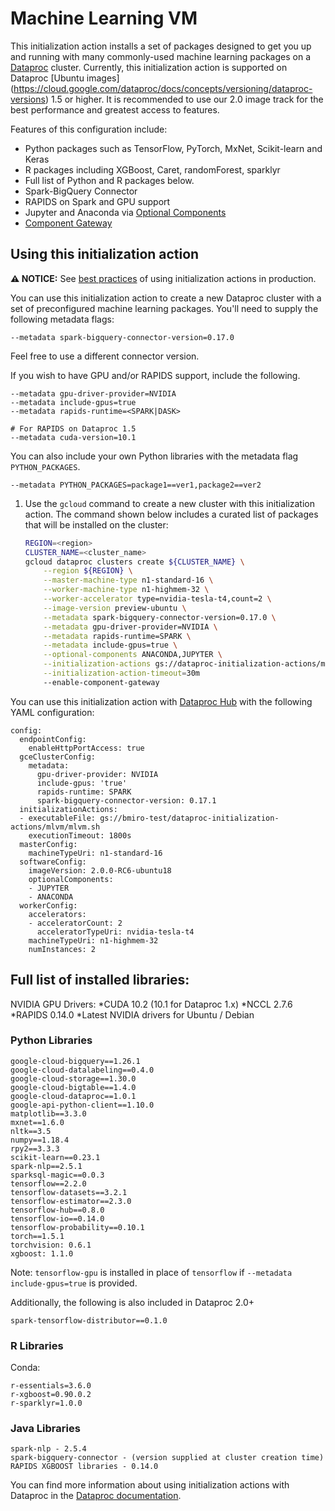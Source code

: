 # Machine Learning VM

This initialization action installs a set of packages designed to get you up and running with many commonly-used machine learning packages on a
[Dataproc](https://cloud.google.com/dataproc) cluster. Currently, this initialization action is supported on Dataproc [Ubuntu images] (https://cloud.google.com/dataproc/docs/concepts/versioning/dataproc-versions) 1.5 or higher. It is recommended to use our 2.0 image track for the best performance and greatest access to features. 

Features of this configuration include:

* Python packages such as  TensorFlow, PyTorch, MxNet, Scikit-learn and Keras
* R packages including XGBoost, Caret, randomForest, sparklyr
* Full list of Python and R packages below.
* Spark-BigQuery Connector
* RAPIDS on Spark and GPU support
* Jupyter and Anaconda via [Optional Components](https://cloud.google.com/dataproc/docs/concepts/components/overview)
* [Component Gateway](https://cloud.google.com/dataproc/docs/concepts/accessing/dataproc-gateways)

## Using this initialization action

**:warning: NOTICE:** See [best practices](/README.md#how-initialization-actions-are-used) of using initialization actions in production.

You can use this initialization action to create a new Dataproc cluster with a set of preconfigured machine learning packages. You'll need to supply the following metadata flags:

```
--metadata spark-bigquery-connector-version=0.17.0
```
Feel free to use a different connector version. 

If you wish to have GPU and/or RAPIDS support, include the following.
```
--metadata gpu-driver-provider=NVIDIA
--metadata include-gpus=true
--metadata rapids-runtime=<SPARK|DASK>

# For RAPIDS on Dataproc 1.5
--metadata cuda-version=10.1
```

You can also include your own Python libraries with the metadata flag `PYTHON_PACKAGES`.
```
--metadata PYTHON_PACKAGES=package1==ver1,package2==ver2
```


1.  Use the `gcloud` command to create a new cluster with this initialization action. The command shown below includes a curated list of packages that will be installed on the cluster:

    ```bash
    REGION=<region>
    CLUSTER_NAME=<cluster_name>
    gcloud dataproc clusters create ${CLUSTER_NAME} \
        --region ${REGION} \
        --master-machine-type n1-standard-16 \
        --worker-machine-type n1-highmem-32 \
        --worker-accelerator type=nvidia-tesla-t4,count=2 \
        --image-version preview-ubuntu \
        --metadata spark-bigquery-connector-version=0.17.0 \
        --metadata gpu-driver-provider=NVIDIA \
        --metadata rapids-runtime=SPARK \
        --metadata include-gpus=true \
        --optional-components ANACONDA,JUPYTER \
        --initialization-actions gs://dataproc-initialization-actions/mlvm/mlvm.sh \
        --initialization-action-timeout=30m
        --enable-component-gateway  
    ```

You can use this initialization action with [Dataproc Hub](https://cloud.google.com/dataproc/docs/tutorials/dataproc-hub-admins) with the following YAML configuration:

```
config:
  endpointConfig:
    enableHttpPortAccess: true
  gceClusterConfig:
    metadata:
      gpu-driver-provider: NVIDIA
      include-gpus: 'true'
      rapids-runtime: SPARK
      spark-bigquery-connector-version: 0.17.1
  initializationActions:
  - executableFile: gs://bmiro-test/dataproc-initialization-actions/mlvm/mlvm.sh
    executionTimeout: 1800s
  masterConfig:
    machineTypeUri: n1-standard-16
  softwareConfig:
    imageVersion: 2.0.0-RC6-ubuntu18
    optionalComponents:
    - JUPYTER
    - ANACONDA
  workerConfig:
    accelerators:
    - acceleratorCount: 2
      acceleratorTypeUri: nvidia-tesla-t4
    machineTypeUri: n1-highmem-32
    numInstances: 2
```

## Full list of installed libraries:

NVIDIA GPU Drivers: 
*CUDA 10.2 (10.1 for Dataproc 1.x)
*NCCL 2.7.6
*RAPIDS 0.14.0
*Latest NVIDIA drivers for Ubuntu / Debian

### Python Libraries
```
google-cloud-bigquery==1.26.1
google-cloud-datalabeling==0.4.0
google-cloud-storage==1.30.0
google-cloud-bigtable==1.4.0
google-cloud-dataproc==1.0.1
google-api-python-client==1.10.0
matplotlib==3.3.0
mxnet==1.6.0 
nltk==3.5
numpy==1.18.4 
rpy2==3.3.3
scikit-learn==0.23.1 
spark-nlp==2.5.1
sparksql-magic==0.0.3
tensorflow==2.2.0
tensorflow-datasets==3.2.1
tensorflow-estimator==2.3.0
tensorflow-hub==0.8.0
tensorflow-io==0.14.0
tensorflow-probability==0.10.1
torch==1.5.1
torchvision: 0.6.1
xgboost: 1.1.0
```

Note: `tensorflow-gpu` is installed in place of `tensorflow` if `--metadata include-gpus=true` is provided.  

Additionally, the following is also included in Dataproc 2.0+
```
spark-tensorflow-distributor==0.1.0
```

### R Libraries
Conda: 
```
r-essentials=3.6.0
r-xgboost=0.90.0.2
r-sparklyr=1.0.0
```

### Java Libraries
```
spark-nlp - 2.5.4
spark-bigquery-connector - (version supplied at cluster creation time)
RAPIDS XGBOOST libraries - 0.14.0
```


You can find more information about using initialization actions with Dataproc
in the [Dataproc documentation](https://cloud.google.com/dataproc/init-actions).